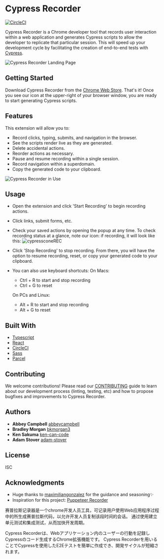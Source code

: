 # Cypress Recorder
[![CircleCI](https://circleci.com/gh/KabaLabs/Cypress-Recorder/tree/master.svg?style=svg)](https://circleci.com/gh/KabaLabs/Cypress-Recorder/tree/master)

Cypress Recorder is a Chrome developer tool that records user interaction within a web application and generates Cypress scripts to allow the developer to replicate that particular session. This will speed up your development cycle by facilitating the creation of end-to-end tests with [Cypress](https://www.cypress.io).

![Cypress Recorder Landing Page](https://user-images.githubusercontent.com/53627801/67972053-289fb980-fbcb-11e9-8993-146150db7fe8.png)

## Getting Started

Download Cypress Recorder from the [Chrome Web Store](https://chrome.google.com/webstore/detail/cypress-recorder/glcapdcacdfkokcmicllhcjigeodacab). That's it! Once you see our icon at the upper-right of your browser window, you are ready to start generating Cypress scripts.

## Features

This extension will allow you to:

* Record clicks, typing, submits, and navigation in the browser.
* See the scripts render live as they are generated.
* Delete accidental actions.
* Reorder actions as necessary.
* Pause and resume recording within a single session.
* Record navigation within a superdomain.
* Copy the generated code to your clipboard.

![Cypress Recorder in Use](https://user-images.githubusercontent.com/53627801/67922272-8d292d00-fb67-11e9-836e-998d912617be.png)

## Usage

* Open the extension and click 'Start Recording' to begin recording actions.
* Click links, submit forms, etc.
* Check your saved actions by opening the popup at any time. To check recording status at a glance, note our icon: if recording, it will look like this: ![cypressconeREC](https://user-images.githubusercontent.com/22487388/67896806-5973e600-fb1a-11e9-8ee8-87b1e8338e3e.png)
* Click 'Stop Recording' to stop recording. From there, you will have the option to resume recording, reset, or copy your generated code to your clipboard.
* You can also use keyboard shortcuts:
    On Macs:
    - Ctrl + R to start and stop recording
    - Ctrl + G to reset
    
    On PCs and Linux:
    - Alt + R to start and stop recording
    - Alt + G to reset

## Built With

* [Typescript](https://www.typescriptlang.org/)
* [React](https://reactjs.org/)
* [CircleCI](https://circleci.com/)
* [Sass](https://sass-lang.com/)
* [Parcel](https://parceljs.org/)

## Contributing

We welcome contributions! Please read our [CONTRIBUTING](https://github.com/KabaLabs/Cypress-Recorder/blob/master/CONTRIBUTING.md) guide to learn about our development process (linting, testing, etc) and how to propose bugfixes and improvements to Cypress Recorder.

## Authors

* **Abbey Campbell** [abbeycampbell](https://github.com/abbeycampbell)
* **Bradley Morgan**  [bkmorgan3](https://github.com/bkmorgan3)
* **Ken Sakuma** [ken-can-code](https://github.com/ken-can-code)
* **Adam Stover** [adam-stover](https://github.com/adam-stover)

## License

ISC

## Acknowledgments

* Huge thanks to [maximiliangonzalez](https://github.com/maximiliangonzalez) for the guidance and seasoning:sparkles:
* Inspiration for this project: [Puppeteer Recorder](https://github.com/checkly/puppeteer-recorder)

赛普拉斯记录器是一个chrome开发人员工具，可记录用户使用Web应用程序过程中的所生成赛普拉斯代码，以允许开发人员复制该段时间的会话。 通过使用建立单元测试和集成测试，从而加快开发周期。

Cypress Recorderは、Webアプリケーション内のユーザーの行動を記録しCypressのコード生成するChrome拡張機能です。 Cypress Recorderを用いることでCypressを使用したE2Eテストを簡単に作成でき、開発サイクルが短縮されます。
